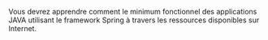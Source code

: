 Vous devrez apprendre comment le minimum fonctionnel des applications JAVA utilisant le framework Spring à travers les ressources disponibles sur Internet.